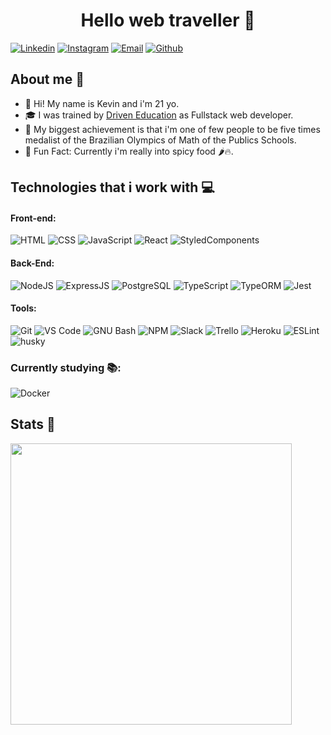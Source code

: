 <h1 align="center">Hello web traveller 🤖</h1>

[![Linkedin](https://img.shields.io/badge/LinkedIn-0077B5?style=for-the-badge&logo=linkedin&logoColor=white)](https://www.linkedin.com/in/kevin-marques-de-souza-a52356187/)
[![Instagram](https://img.shields.io/badge/Instagram-E4405F?style=for-the-badge&logo=instagram&logoColor=white)](https://www.instagram.com/kevinm_souza/)
[![Email](https://img.shields.io/badge/Microsoft_Outlook-0078D4?style=for-the-badge&logo=microsoft-outlook&logoColor=white)](mailto:kevinm.souza@hotmail.com)
[![Github](https://img.shields.io/badge/GitHub-100000?style=for-the-badge&logo=github&logoColor=white)](https://github.com/kevinmsouza)


## About me :speech_balloon:

- 👋 Hi! My name is Kevin and i'm 21 yo.
- 🎓 I was trained by [Driven Education](https://www.driven.com.br/) as Fullstack web developer.
- 🥈 My biggest achievement is that i'm one of few people to be five times medalist of the Brazilian Olympics of Math of the Publics Schools.
- 🎉 Fun Fact: Currently i'm really into spicy food 🌶️🔥.

## Technologies that i work with 💻

#### Front-end:

![HTML](https://img.shields.io/badge/HTML5-E34F26?style=flat-square&logo=html5&logoColor=white)
![CSS](https://img.shields.io/badge/CSS3-1572B6?style=flat-square&logo=css3&logoColor=white)
![JavaScript](https://img.shields.io/badge/JavaScript-F7DF1E?style=flat-square&logo=javascript&logoColor=black)
![React](https://img.shields.io/badge/React-20232A?style=flat-square&logo=react&logoColor=61DAFB)
![StyledComponents](https://img.shields.io/badge/Styled--Components-DB7093?style=flat-square&logo=styled-components&logoColor=white)

#### Back-End:

![NodeJS](https://img.shields.io/badge/Node.js-43853D?style=flat-square&logo=node.js&logoColor=white)
![ExpressJS](https://img.shields.io/badge/Express.js-404D59?style=flat-square&logo=express&logoColor=white)
![PostgreSQL](https://img.shields.io/badge/PostgreSQL-316192?style=flat-square&logo=postgresql&logoColor=white)
![TypeScript](https://img.shields.io/badge/TypeScript-007ACC?style=flat-square&logo=typescript&logoColor=white)
![TypeORM](https://img.shields.io/badge/TypeORM-007ACC?style=flat-square&logo=typeorm&logoColor=white)
![Jest](https://img.shields.io/badge/Jest-C21325?style=flat-square&logo=jest&logoColor=white)

#### Tools:

![Git](https://img.shields.io/badge/Git-F05032?style=flat-square&logo=git&logoColor=white)
![VS Code](http://img.shields.io/badge/VS%20Code-007ACC?style=flat-square&logo=visual-studio-code&logoColor=ffffff)
![GNU Bash](https://img.shields.io/badge/GNU%20Bash-4EAA25?style=flat-square&logo=GNU%20Bash&logoColor=white)
![NPM](https://img.shields.io/badge/NPM-FFF?style=flat-square&logo=npm)
![Slack](https://img.shields.io/badge/Slack-4A154B?style=flat-square&logo=slack&logoColor=white)
![Trello](https://img.shields.io/badge/Trello-0079BF?style=flat-square&logo=trello&logoColor=white)
![Heroku](https://img.shields.io/badge/Heroku-430098?style=flat-square&logo=heroku&logoColor=white)
![ESLint](https://img.shields.io/badge/ESLint-7c7ce9?style=flat-square&logo=ESLint)
![husky](https://img.shields.io/badge/husky-b0b0d5?style=flat-square)

### Currently studying 📚:

![Docker](https://img.shields.io/badge/Docker-2CA5E0?style=flat-square&logo=docker&logoColor=white)

## Stats :rocket:

<img align="left" width="450" src="https://github-readme-stats.vercel.app/api?username=kevinmsouza&show_icons=true&theme=cobalt&count_private=true&hide=stars,issues" />

<!--- (Template de Gabriel Milhomem https://github.com/gabriel-milhomem) -->
